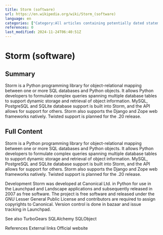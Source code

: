 ```yaml
---
title: Storm (software)
url: https://en.wikipedia.org/wiki/Storm_(software)
language: en
categories: ["Category:All articles containing potentially dated statements", "Category:Articles containing potentially dated statements from 2013", "Category:Canonical (company)", "Category:Computer libraries", "Category:Free computer libraries", "Category:Object\u2013relational mapping", "Category:Python (programming language) libraries"]
references: 0
last_modified: 2024-11-24T06:40:51Z
---
```


# Storm (software)

## Summary

Storm is a Python programming library for object-relational mapping between one or more SQL databases and Python objects.  It allows Python developers to formulate complex queries spanning multiple database tables to support dynamic storage and retrieval of object information.
MySQL, PostgreSQL and SQLite database support is built into Storm, and the API allows for support for others. Storm also supports the Django and Zope web frameworks natively. Twisted support is planned for the .20 release.

## Full Content

Storm is a Python programming library for object-relational mapping between one or more SQL databases and Python objects.  It allows Python developers to formulate complex queries spanning multiple database tables to support dynamic storage and retrieval of object information.
MySQL, PostgreSQL and SQLite database support is built into Storm, and the API allows for support for others. Storm also supports the Django and Zope web frameworks natively. Twisted support is planned for the .20 release.

Development
Storm was developed at Canonical Ltd. in Python for use in the Launchpad and Landscape applications and subsequently released in 2007 as free software. The project is free software and released under the GNU Lesser General Public License and contributors are required to assign copyrights to Canonical. Version control is done in bazaar and issue tracking in Launchpad.

See also
TurboGears
SQLAlchemy
SQLObject

References
External links
Official website
